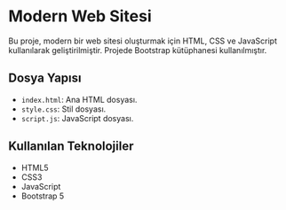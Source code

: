# Modern Web Sitesi

Bu proje, modern bir web sitesi oluşturmak için HTML, CSS ve JavaScript kullanılarak geliştirilmiştir. Projede Bootstrap kütüphanesi kullanılmıştır.

## Dosya Yapısı

- `index.html`: Ana HTML dosyası.
- `style.css`: Stil dosyası.
- `script.js`: JavaScript dosyası.

## Kullanılan Teknolojiler

- HTML5
- CSS3
- JavaScript
- Bootstrap 5
